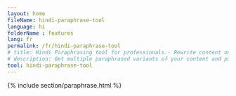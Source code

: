 ```yaml
---
layout: home
fileName: hindi-paraphrase-tool
language: hi
folderName : features
lang: fr
permalink: /fr/hindi-paraphrase-tool
# title: Hindi Paraphrasing tool for professionals.- Rewrite content online for free.
# description: Get multiple paraphrased variants of your content and pick the best variant for your use case. Only tool which provides this feature. Try it out now !
tool: hindi-paraphrase-tool
---
```

{% include section/paraphrase.html %}